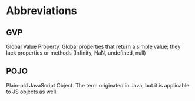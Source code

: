 # Abbreviations


## GVP
Global Value Property. Global properties that return a simple value; they lack properties or methods (Infinity, NaN, undefined, null)

## POJO
Plain-old JavaScript Object. The term originated in Java, but it is applicable to JS objects as well.

